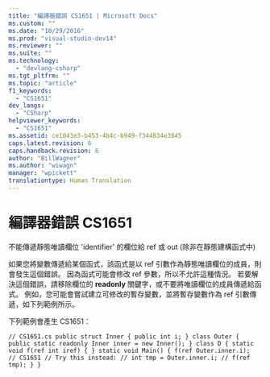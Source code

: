 ```yaml
---
title: "編譯器錯誤 CS1651 | Microsoft Docs"
ms.custom: ""
ms.date: "10/29/2016"
ms.prod: "visual-studio-dev14"
ms.reviewer: ""
ms.suite: ""
ms.technology: 
  - "devlang-csharp"
ms.tgt_pltfrm: ""
ms.topic: "article"
f1_keywords: 
  - "CS1651"
dev_langs: 
  - "CSharp"
helpviewer_keywords: 
  - "CS1651"
ms.assetid: ce1043e3-b453-4b4c-b949-f344834e3845
caps.latest.revision: 6
caps.handback.revision: 6
author: "BillWagner"
ms.author: "wiwagn"
manager: "wpickett"
translationtype: Human Translation
---
```

# 編譯器錯誤 CS1651
不能傳遞靜態唯讀欄位 'identifier' 的欄位給 ref 或 out \(除非在靜態建構函式中\)  
  
 如果您將變數傳遞給某個函式，該函式是以 ref 引數作為靜態唯讀欄位的成員，則會發生這個錯誤。 因為函式可能會修改 ref 參數，所以不允許這種情況。 若要解決這個錯誤，請移除欄位的 **readonly** 關鍵字，或不要將唯讀欄位的成員傳遞給函式。 例如，您可能會嘗試建立可修改的暫存變數，並將暫存變數作為 ref 引數傳遞，如下列範例所示。  
  
 下列範例會產生 CS1651：  
  
```  
// CS1651.cs public struct Inner { public int i; } class Outer { public static readonly Inner inner = new Inner(); } class D { static void f(ref int iref) { } static void Main() { f(ref Outer.inner.i);  // CS1651 // Try this instead: // int tmp = Outer.inner.i; // f(ref tmp); } }  
```